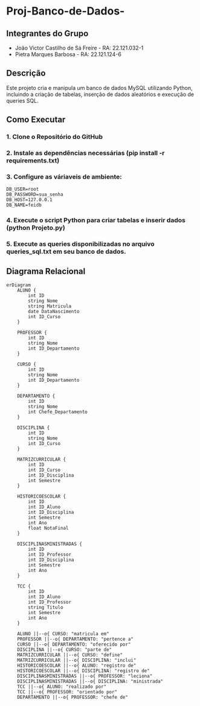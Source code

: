 # Proj-Banco-de-Dados-

## Integrantes do Grupo

- João Victor Castilho de Sá Freire - RA: 22.121.032-1
- Pietra Marques Barbosa - RA: 22.121.124-6

## Descrição

Este projeto cria e manipula um banco de dados MySQL utilizando Python, incluindo a criação de tabelas, inserção de dados aleatórios e execução de queries SQL.

## Como Executar

### 1. Clone o Repositório do GitHub
### 2. Instale as dependências necessárias (pip install -r requirements.txt)
### 3. Configure as váriaveis de ambiente:
    DB_USER=root
    DB_PASSWORD=sua_senha
    DB_HOST=127.0.0.1
    DB_NAME=feidb
### 4. Execute o script Python para criar tabelas e inserir dados (python Projeto.py)
### 5. Execute as queries disponibilizadas no arquivo queries_sql.txt em seu banco de dados.

## Diagrama Relacional

```mermaid
erDiagram
    ALUNO {
        int ID
        string Nome
        string Matricula
        date DataNascimento
        int ID_Curso
    }
    
    PROFESSOR {
        int ID
        string Nome
        int ID_Departamento
    }
    
    CURSO {
        int ID
        string Nome
        int ID_Departamento
    }
    
    DEPARTAMENTO {
        int ID
        string Nome
        int Chefe_Departamento
    }
    
    DISCIPLINA {
        int ID
        string Nome
        int ID_Curso
    }
    
    MATRIZCURRICULAR {
        int ID
        int ID_Curso
        int ID_Disciplina
        int Semestre
    }
    
    HISTORICOESCOLAR {
        int ID
        int ID_Aluno
        int ID_Disciplina
        int Semestre
        int Ano
        float NotaFinal
    }
    
    DISCIPLINASMINISTRADAS {
        int ID
        int ID_Professor
        int ID_Disciplina
        int Semestre
        int Ano
    }
    
    TCC {
        int ID
        int ID_Aluno
        int ID_Professor
        string Titulo
        int Semestre
        int Ano
    }

    ALUNO ||--o{ CURSO: "matricula em"
    PROFESSOR ||--o{ DEPARTAMENTO: "pertence a"
    CURSO ||--o{ DEPARTAMENTO: "oferecido por"
    DISCIPLINA ||--o{ CURSO: "parte de"
    MATRIZCURRICULAR ||--o{ CURSO: "define"
    MATRIZCURRICULAR ||--o{ DISCIPLINA: "inclui"
    HISTORICOESCOLAR ||--o{ ALUNO: "registro de"
    HISTORICOESCOLAR ||--o{ DISCIPLINA: "registro de"
    DISCIPLINASMINISTRADAS ||--o{ PROFESSOR: "leciona"
    DISCIPLINASMINISTRADAS ||--o{ DISCIPLINA: "ministrada"
    TCC ||--o{ ALUNO: "realizado por"
    TCC ||--o{ PROFESSOR: "orientado por"
    DEPARTAMENTO ||--o{ PROFESSOR: "chefe de"
